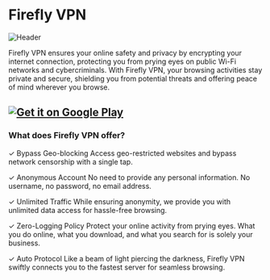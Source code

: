 # Firefly VPN

![Header](https://raw.githubusercontent.com/Fireflyvpn/fireflyvpn.com/d478c7ef676e2863a0eba1365c715fd3b7a9d40c/he5.svg?token=BLPTCCHHUVPZZEG5WPN6RZDHR7AOI)

<p align="left" style="display: flex; align-items: flex-start;">
    Firefly VPN ensures your online safety and privacy by encrypting your internet connection, protecting you from prying eyes on public Wi-Fi networks and cybercriminals. With Firefly VPN, your browsing activities stay private and secure, shielding you from potential threats and offering peace of mind wherever you browse.
  </span>
</p>

[![Get it on Google Play](https://upload.wikimedia.org/wikipedia/commons/7/78/Google_Play_Store_badge_EN.svg)](https://play.google.com/store/apps/details?id=com.fireflyvpn)
---
<h3> What does Firefly VPN offer?</h3>
✓ Bypass Geo-blocking
Access geo-restricted websites and bypass network censorship with a single tap.

✓ Anonymous Account
No need to provide any personal information. No username, no password, no email address.

✓ Unlimited Traffic
While ensuring anonymity, we provide you with unlimited data access for hassle-free browsing.

✓ Zero-Logging Policy
Protect your online activity from prying eyes. What you do online, what you download, and what you search for is solely your business.

✓ Auto Protocol
Like a beam of light piercing the darkness, Firefly VPN swiftly connects you to the fastest server for seamless browsing.


